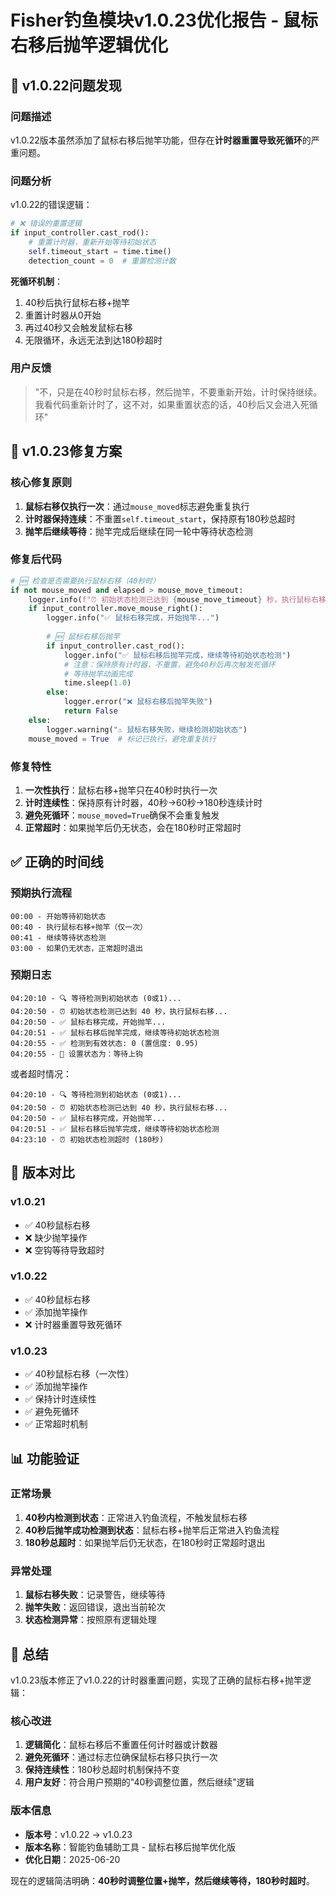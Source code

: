 # Fisher钓鱼模块v1.0.23优化报告 - 鼠标右移后抛竿逻辑优化

## 🐛 v1.0.22问题发现

### 问题描述
v1.0.22版本虽然添加了鼠标右移后抛竿功能，但存在**计时器重置导致死循环**的严重问题。

### 问题分析
v1.0.22的错误逻辑：
```python
# ❌ 错误的重置逻辑
if input_controller.cast_rod():
    # 重置计时器，重新开始等待初始状态
    self.timeout_start = time.time()
    detection_count = 0  # 重置检测计数
```

**死循环机制**：
1. 40秒后执行鼠标右移+抛竿
2. 重置计时器从0开始
3. 再过40秒又会触发鼠标右移
4. 无限循环，永远无法到达180秒超时

### 用户反馈
> "不，只是在40秒时鼠标右移，然后抛竿，不要重新开始，计时保持继续。我看代码重新计时了，这不对，如果重置状态的话，40秒后又会进入死循环"

## 🔧 v1.0.23修复方案

### 核心修复原则
1. **鼠标右移仅执行一次**：通过`mouse_moved`标志避免重复执行
2. **计时器保持连续**：不重置`self.timeout_start`，保持原有180秒总超时
3. **抛竿后继续等待**：抛竿完成后继续在同一轮中等待状态检测

### 修复后代码
```python
# 🆕 检查是否需要执行鼠标右移（40秒时）
if not mouse_moved and elapsed > mouse_move_timeout:
    logger.info(f"⏰ 初始状态检测已达到 {mouse_move_timeout} 秒，执行鼠标右移...")
    if input_controller.move_mouse_right():
        logger.info("✅ 鼠标右移完成，开始抛竿...")
        
        # 🆕 鼠标右移后抛竿
        if input_controller.cast_rod():
            logger.info("✅ 鼠标右移后抛竿完成，继续等待初始状态检测")
            # 注意：保持原有计时器，不重置，避免40秒后再次触发死循环
            # 等待抛竿动画完成
            time.sleep(1.0)
        else:
            logger.error("❌ 鼠标右移后抛竿失败")
            return False
    else:
        logger.warning("⚠️ 鼠标右移失败，继续检测初始状态")
    mouse_moved = True  # 标记已执行，避免重复执行
```

### 修复特性
1. **一次性执行**：鼠标右移+抛竿只在40秒时执行一次
2. **计时连续性**：保持原有计时器，40秒→60秒→180秒连续计时
3. **避免死循环**：`mouse_moved=True`确保不会重复触发
4. **正常超时**：如果抛竿后仍无状态，会在180秒时正常超时

## ✅ 正确的时间线

### 预期执行流程
```
00:00 - 开始等待初始状态
00:40 - 执行鼠标右移+抛竿（仅一次）
00:41 - 继续等待状态检测
03:00 - 如果仍无状态，正常超时退出
```

### 预期日志
```
04:20:10 - 🔍 等待检测到初始状态 (0或1)...
04:20:50 - ⏰ 初始状态检测已达到 40 秒，执行鼠标右移...
04:20:50 - ✅ 鼠标右移完成，开始抛竿...
04:20:51 - ✅ 鼠标右移后抛竿完成，继续等待初始状态检测
04:20:55 - ✅ 检测到有效状态: 0 (置信度: 0.95)
04:20:55 - 📌 设置状态为：等待上钩
```

或者超时情况：
```
04:20:10 - 🔍 等待检测到初始状态 (0或1)...
04:20:50 - ⏰ 初始状态检测已达到 40 秒，执行鼠标右移...
04:20:50 - ✅ 鼠标右移完成，开始抛竿...
04:20:51 - ✅ 鼠标右移后抛竿完成，继续等待初始状态检测
04:23:10 - ⏰ 初始状态检测超时 (180秒)
```

## 🎯 版本对比

### v1.0.21
- ✅ 40秒鼠标右移
- ❌ 缺少抛竿操作
- ❌ 空钩等待导致超时

### v1.0.22  
- ✅ 40秒鼠标右移
- ✅ 添加抛竿操作
- ❌ 计时器重置导致死循环

### v1.0.23
- ✅ 40秒鼠标右移（一次性）
- ✅ 添加抛竿操作
- ✅ 保持计时连续性
- ✅ 避免死循环
- ✅ 正常超时机制

## 📊 功能验证

### 正常场景
1. **40秒内检测到状态**：正常进入钓鱼流程，不触发鼠标右移
2. **40秒后抛竿成功检测到状态**：鼠标右移+抛竿后正常进入钓鱼流程
3. **180秒总超时**：如果抛竿后仍无状态，在180秒时正常超时退出

### 异常处理
1. **鼠标右移失败**：记录警告，继续等待
2. **抛竿失败**：返回错误，退出当前轮次
3. **状态检测异常**：按照原有逻辑处理

## 🎉 总结

v1.0.23版本修正了v1.0.22的计时器重置问题，实现了正确的鼠标右移+抛竿逻辑：

### 核心改进
1. **逻辑简化**：鼠标右移后不重置任何计时器或计数器
2. **避免死循环**：通过标志位确保鼠标右移只执行一次
3. **保持连续性**：180秒总超时机制保持不变
4. **用户友好**：符合用户预期的"40秒调整位置，然后继续"逻辑

### 版本信息
- **版本号**：v1.0.22 → v1.0.23
- **版本名称**：智能钓鱼辅助工具 - 鼠标右移后抛竿优化版
- **优化日期**：2025-06-20

现在的逻辑简洁明确：**40秒时调整位置+抛竿，然后继续等待，180秒时超时**。 